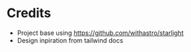 # Credits

- Project base using https://github.com/withastro/starlight
- Design inpiration from tailwind docs
